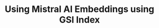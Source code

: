 ---
# frontmatter
path: "/tutorial-mistralai-couchbase-vector-search-with-global-secondary-index"
title: Using Mistral AI Embeddings using GSI Index
short_title: Mistral AI with Couchbase GSI Index
description:
  - Learn how to generate embeddings using Mistral AI and store them in Couchbase using GSI.
  - This tutorial demonstrates how to use Couchbase's GSI index capabilities with Mistral AI embeddings.
  - You'll understand how to perform optimized vector search using Global Secondary Index for better performance.
content_type: tutorial
filter: sdk
technology:
  - vector search
tags:
  - Artificial Intelligence
  - Mistral AI
  - GSI
sdk_language:
  - python
length: 30 Mins
---